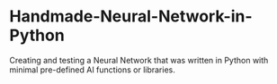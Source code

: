 # Handmade-Neural-Network-in-Python

Creating and testing a Neural Network that was written in Python with minimal pre-defined AI functions or libraries.
